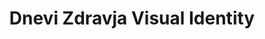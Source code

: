 ---
publishDate: 2023-04-30T00:00:00Z
title: 'Dnevi Zdravja Visual Identity'
excerpt: Visual Identity designed for a week long event dedicated to health.
category: graphic design
image: ~/assets/images/gfx/GFX_Branding_DZ.jpg
tags:
  - visual-identity
  - graphic-design
  - brand-identity
url: https://www.behance.net/gallery/179735535/Identity-for-the-event-Dnevi-zdravja
urlIcon: tabler:brand-behance
buttonText: Check out the project
---
